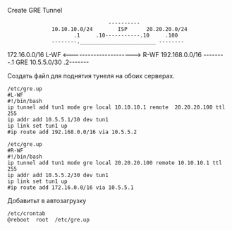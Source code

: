 
Create GRE Tunnel

                                    ----------
                  10.10.10.0/24        ISP      20.20.20.0/24
                         .1     .10-----------.10     .100
                  --------.________________________ --------
172.16.0.0/16     L-WF     <---------------------->  R-WF     192.168.0.0/16 
                  --------.1   GRE 10.5.5.0/30     .2-------
                     

Создать файл для поднятия тунеля на обоих серверах.
```console
/etc/gre.up
#L-WF
#!/bin/bash
ip tunnel add tun1 mode gre local 10.10.10.1 remote  20.20.20.100 ttl 255
ip addr add 10.5.5.1/30 dev tun1
ip link set tun1 up
#ip route add 192.168.0.0/16 via 10.5.5.2

/etc/gre.up
#R-WF
#!/bin/bash
ip tunnel add tun1 mode gre local 20.20.20.100 remote 10.10.10.1 ttl 255
ip addr add 10.5.5.2/30 dev tun1
ip link set tun1 up
#ip route add 172.16.0.0/16 via 10.5.5.1
```
Добавитьт в автозагрузку
```console
/etc/crontab
@reboot  root  /etc/gre.up
```
